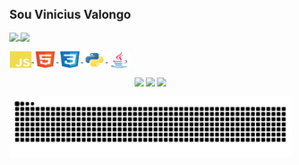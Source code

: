 ## Sou Vinicius Valongo </h1>
<div>
  <a href="https://github.com/ViniciusValongo">
  <img height="180em"   align="center" src="https://github-readme-stats.vercel.app/api?username=ViniciusValongo&show_icons=true&theme=&include_all_commits=true&count_private=true"/>
  <img height="180em"  align="center" src="https://github-readme-stats.vercel.app/api/top-langs/?username=ViniciusValongo&&layout=compact&hide=shell&theme="/>
</div>  
  
<div style="display: inline_block"><br>
  <img align="center" alt="Valongo-Js" height="30" width="40" src="https://raw.githubusercontent.com/devicons/devicon/master/icons/javascript/javascript-plain.svg">
  <img align="center" alt="Valongo-HTML" height="30" width="40" src="https://raw.githubusercontent.com/devicons/devicon/master/icons/html5/html5-original.svg">
  <img align="center" alt="Valongo-CSS" height="30" width="40" src="https://raw.githubusercontent.com/devicons/devicon/master/icons/css3/css3-original.svg">
  <img align="center" alt="Valongo-Python" height="30" width="40" src="https://raw.githubusercontent.com/devicons/devicon/master/icons/python/python-original.svg">
  <img align="center" alt="Valongo-Java" height="30" width="40" src="https://raw.githubusercontent.com/devicons/devicon/master/icons/java/java-original.svg">
   <!--<img align="center" width="158" height="140" src="https://media1.giphy.com/media/MfGOjkEtoyMgFcxCSz/giphy.gif?cid=ecf05e47mk1l97tz59vyol928drr1x8j5zjgnncwrz5ze9mr&rid=giphy.gif&ct=g">-->
</div>
 <br>
<div  align="center"> 
  <a href = "viniciusvalongovs@gmail.com"><img src="https://img.shields.io/badge/-Gmail-%23333?style=for-the-badge&logo=gmail&logoColor=white" target="_blank"></a>
  <a href="https://www.instagram.com/vinivalongo/" target="_blank"><img src="https://img.shields.io/badge/-Instagram-%23E4405F?style=for-the-badge&logo=instagram&logoColor=white" target="_blank"></a>
  <a href="https://www.linkedin.com/in/vinicius-valongo/" target="_blank"><img src="https://img.shields.io/badge/-LinkedIn-%230077B5?style=for-the-badge&logo=linkedin&logoColor=white" target="_blank"></a> 
 
  ![Snake animation](https://github.com/ViniciusValongo/ViniciusValongo/blob/output/github-contribution-grid-snake.svg)
 
</div>
 
